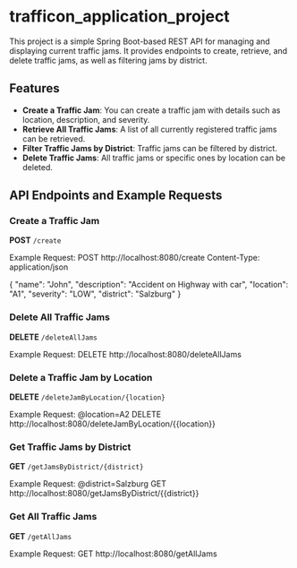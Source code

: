 # trafficon_application_project

This project is a simple Spring Boot-based REST API for managing and displaying current traffic jams. It provides endpoints to create, retrieve, and delete traffic jams, as well as filtering jams by district.

## Features
- **Create a Traffic Jam**: You can create a traffic jam with details such as location, description, and severity.
- **Retrieve All Traffic Jams**: A list of all currently registered traffic jams can be retrieved.
- **Filter Traffic Jams by District**: Traffic jams can be filtered by district.
- **Delete Traffic Jams**: All traffic jams or specific ones by location can be deleted.

## API Endpoints and Example Requests

### Create a Traffic Jam
**POST** `/create`

Example Request:
POST http://localhost:8080/create
Content-Type: application/json

{
  "name": "John",
  "description": "Accident on Highway with car",
  "location": "A1",
  "severity": "LOW",
  "district": "Salzburg"
}

### Delete All Traffic Jams
**DELETE** `/deleteAllJams`

Example Request:
DELETE http://localhost:8080/deleteAllJams

### Delete a Traffic Jam by Location
**DELETE** `/deleteJamByLocation/{location}`

Example Request:
@location=A2
DELETE http://localhost:8080/deleteJamByLocation/{{location}}

### Get Traffic Jams by District
**GET** `/getJamsByDistrict/{district}`

Example Request:
@district=Salzburg
GET http://localhost:8080/getJamsByDistrict/{{district}}

### Get All Traffic Jams
**GET** `/getAllJams`

Example Request:
GET http://localhost:8080/getAllJams
